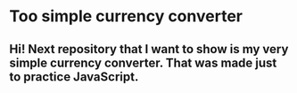 # Too simple currency converter 

## Hi! Next repository that I want to show is my very simple currency converter. That was made just to practice JavaScript. 
